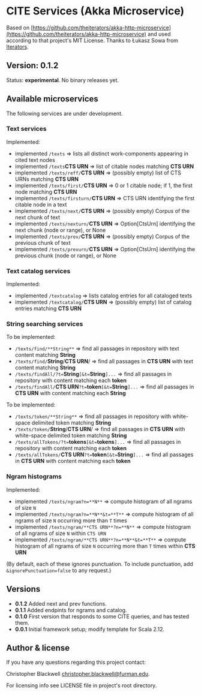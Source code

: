 # CITE Services (Akka Microservice)

Based on [https://github.com/theiterators/akka-http-microservice](https://github.com/theiterators/akka-http-microservice) and used according to that project's MIT License. Thanks to Łukasz Sowa from [Iterators](http://www.theiterators.com).

## Version: 0.1.2

Status:  **experimental**.  No binary releases yet.

## Available microservices

The following services are under development.

### Text services

Implemented:

- implemented `/texts` => lists all distinct work-components appearing in cited text nodes
- implemented `/texts`**CTS URN** => list of citable nodes matching **CTS URN**
- implemented `/texts/reff/`**CTS URN** => (possibly empty) list of CTS URNs matching **CTS URN**
- implemented `/texts/first/`**CTS URN** => 0 or 1 citable node; if 1, the first node matching **CTS URN**
- implemented `/texts/firsturn/`**CTS URN** => CTS URN identifying the first citable node in a text
- implemented `/texts/next/`**CTS URN** => (possibly empty) Corpus of the next chunk of text
- implemented `/texts/nexturn/`**CTS URN** => Option[CtsUrn] identifying the next chunk (node or range), or None
- implemented `/texts/prev/`**CTS URN** => (possibly empty) Corpus of the previous chunk of text
- implemented `/texts/prevurn/`**CTS URN** => Option[CtsUrn] identifying the previous chunk (node or range), or None

### Text catalog services

Implemented:

- implemented `/textcatalog` => lists catalog entries for all cataloged texts
- implemented `/textcatalog/`**CTS URN** =>  (possibly empty) list of catalog entries matching **CTS URN**

### String searching services

To be implemented:

- `/texts/find/**String**` => find all passages in repository with text content matching **String**
- `/texts/find/`**String**/**CTS URN**/  => find all passages in **CTS URN** with text content matching **String**
- `/texts/findAll/?t=`**String**`[&t=`**String**`]...` => find all passages in repository with content matching each **token**
- `/texts/findAll/`**CTS URN**`?t=`**token**`[&t=`**String**`]...` => find all passages in **CTS URN** with content matching each **String**

To be implemented:

- `/texts/token/**String**` => find all passages in repository with white-space delimited token matching **String**
- `/texts/token/`**String**/**CTS URN**/  => find all passages in **CTS URN** with white-space delimited token matching **String**
- `/texts/allTokens/?t=`**tokens**`[&t=`**tokens**`]...` => find all passages in repository with content matching each **token**
- `/texts/allTokens/`**CTS URN**`?t=`**token**`[&t=`**String**`]...` => find all passages in **CTS URN** with content matching each **token**

### Ngram histograms

Implemented:

- implemented `/texts/ngram?n=**N**` => compute histogram of all ngrams of size `N`
- implemented `/texts/ngram?n=**N**&t=**T**` => compute histogram of all ngrams of size `N` occurring more than `T` times
- implemented `/texts/ngram/**CTS URN**?n=**N**` => compute histogram of all ngrams of size `N` within `CTS URN`
- implemented `/texts/ngram/**CTS URN**?n=**N**&t=**T**` => compute histogram of all ngrams of size `N` occurring more than `T` times within **CTS URN**

(By default, each of these ignores punctuation. To include punctuation, add `&ignorePunctuation=false` to any request.)

## Versions

- **0.1.2** Added next and prev functions.
- **0.1.1** Added endpints for ngrams and catalog.
- **0.1.0** First version that responds to some CITE queries, and has tested them.
- **0.0.1** Initial framework setup; modify template for Scala 2.12.

## Author & license

If you have any questions regarding this project contact:

Christopher Blackwell <christopher.blackwell@furman.edu>.

For licensing info see LICENSE file in project's root directory.
